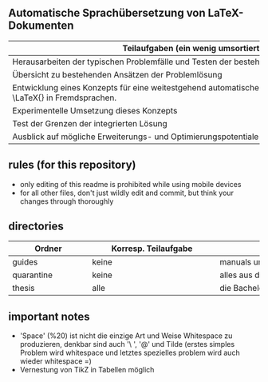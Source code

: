 ## Automatische Sprachübersetzung von LaTeX-Dokumenten
| <div style="width:90vw">Teilaufgaben (ein wenig umsortiert und umformuliert)</div> |
|---|
| Herausarbeiten der typischen Problemfälle und Testen der bestehenden Ansätze an diesen Problemfällen |
| Übersicht zu bestehenden Ansätzen der Problemlösung |
| Entwicklung eines Konzepts für eine weitestgehend automatische Überset-zung mathematischer Texte in \LaTeX{} in Fremdsprachen. |
| Experimentelle Umsetzung dieses Konzepts |
| Test der Grenzen der integrierten Lösung |
| Ausblick auf mögliche Erweiterungs- und Optimierungspotentiale |

## rules (for this repository)
- only editing of this readme is prohibited while using mobile devices
- for all other files, don't just wildly edit and commit, but think your changes through thoroughly

## directories
| <div style="width:15vw">Ordner</div> | <div style="width:25vw">Korresp. Teilaufgabe</div> | <div style="width:48vw">Inhalte</div> |
| --- | --- | --- |
| guides | keine | manuals und tutorials |
| quarantine | keine | alles aus dem alten GitHub landet immer zunächst hier |
| thesis | alle | die Bachelorarbeit (TeX) |

## important notes
- 'Space' (%20) ist nicht die einzige Art und Weise Whitespace zu produzieren, denkbar sind auch '\ ', '\@' und Tilde (erstes simples Problem wird whitespace und letztes spezielles problem wird auch wieder whitespace =)
- Vernestung von TikZ in Tabellen möglich